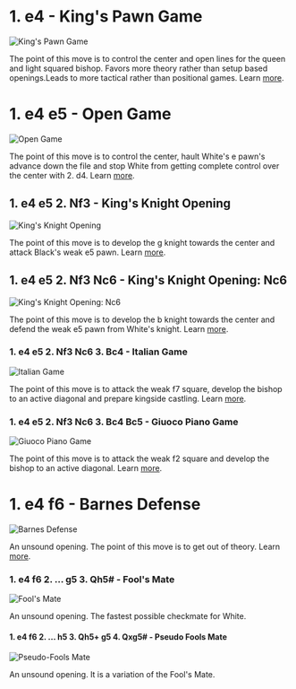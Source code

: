 # 1. e4 - King's Pawn Game

![King's Pawn Game](openings/kings_pawn_game.gif)

The point of this move is to control the center and open lines for the queen and light squared bishop. Favors more theory rather than setup based openings.Leads to more tactical rather than positional games. Learn [more](https://en.wikibooks.org/wiki/Chess_Opening_Theory/1._e4).

# 1. e4 e5 - Open Game

![Open Game](openings/open_game.gif)

The point of this move is to control the center, hault White's e pawn's advance down the file and stop White from getting complete control over the center with 2. d4. Learn [more](https://en.wikibooks.org/wiki/Chess_Opening_Theory/1._e4/1...e5).

## 1. e4 e5 2. Nf3 - King's Knight Opening

![King's Knight Opening](openings/kings_knight_opening.gif)

The point of this move is to develop the g knight towards the center and attack Black's weak e5 pawn. Learn [more](https://en.wikibooks.org/wiki/Chess_Opening_Theory/1._e4/1...e5/2._Nf3).

## 1. e4 e5 2. Nf3 Nc6 - King's Knight Opening: Nc6

![King's Knight Opening: Nc6](openings/kings_knight_opening_nc6.gif)

The point of this move is to develop the b knight towards the center and defend the weak e5 pawn from White's knight. Learn [more](https://en.wikibooks.org/wiki/Chess_Opening_Theory/1._e4/1...e5/2._Nf3/2...Nc6).

### 1. e4 e5 2. Nf3 Nc6 3. Bc4 - Italian Game

![Italian Game](openings/italian_game.gif)

The point of this move is to attack the weak f7 square, develop the bishop to an active diagonal and prepare kingside castling. Learn [more](https://en.wikibooks.org/wiki/Chess_Opening_Theory/1._e4/1...e5/2._Nf3/2...Nc6/3._Bc4).

### 1. e4 e5 2. Nf3 Nc6 3. Bc4 Bc5 - Giuoco Piano Game

![Giuoco Piano Game](openings/giuoco_piano_game.gif)

The point of this move is to attack the weak f2 square and develop the bishop to an active diagonal. Learn [more](https://en.wikibooks.org/wiki/Chess_Opening_Theory/1._e4/1...e5/2._Nf3/2...Nc6/3._Bc4/3...Bc5).

# 1. e4 f6 - Barnes Defense

![Barnes Defense](openings/barnes_defense.gif)

An unsound opening. The point of this move is to get out of theory. Learn [more](https://en.wikibooks.org/wiki/Chess_Opening_Theory/1._e4/1...f6).

### 1. e4 f6 2. ... g5 3. Qh5# - Fool's Mate

![Fool's Mate](openings/fools_mate.gif)

An unsound opening. The fastest possible checkmate for White.

#### 1. e4 f6 2. ... h5 3. Qh5+ g5 4. Qxg5# - Pseudo Fools Mate

![Pseudo-Fools Mate](openings/pseudo_fools_mate.gif)

An unsound opening. It is a variation of the Fool's Mate.